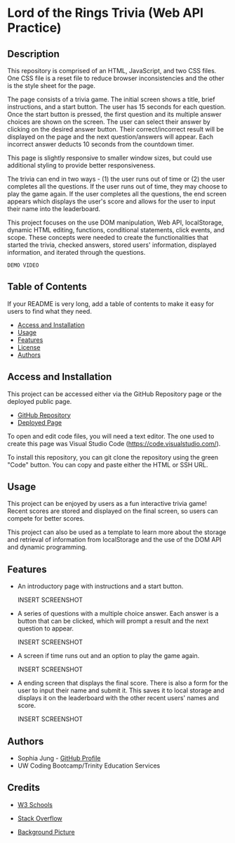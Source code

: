 # Lord of the Rings Trivia (Web API Practice)

## Description

This repository is comprised of an HTML, JavaScript, and two CSS files. One CSS file is a reset file to reduce browser inconsistencies and the other is the style sheet for the page. 

The page consists of a trivia game. The initial screen shows a title, brief instructions, and a start button. The user has 15 seconds for each question. Once the start button is pressed, the first question and its multiple answer choices are shown on the screen. The user can select their answer by clicking on the desired answer button. Their correct/incorrect result will be displayed on the page and the next question/answers will appear. Each incorrect answer deducts 10 seconds from the countdown timer.

This page is slightly responsive to smaller window sizes, but could use additional styling to provide better responsiveness.

The trivia can end in two ways - (1) the user runs out of time or (2) the user completes all the questions. If the user runs out of time, they may choose to play the game again. If the user completes all the questions, the end screen appears which displays the user's score and allows for the user to input their name into the leaderboard. 

This project focuses on the use DOM manipulation, Web API, localStorage, dynamic HTML editing, functions, conditional statements, click events, and scope. These concepts were needed to create the functionalities that started the trivia, checked answers, stored users' information, displayed information, and iterated through the questions. 

    DEMO VIDEO

## Table of Contents

If your README is very long, add a table of contents to make it easy for users to find what they need.

* [Access and Installation](#acces-and-installation)
* [Usage](#usage)
* [Features](#features)
* [License](#license)
* [Authors](#authors)

## Access and Installation 

This project can be accessed either via the GitHub Repository page or the deployed public page. 

- [GitHub Repository](https://github.com/sophia2798/API_quiz)
- [Deployed Page](https://sophia2798.github.io/API_quiz/)

To open and edit code files, you will need a text editor. The one used to create this page was Visual Studio Code (https://code.visualstudio.com/).

To install this repository, you can git clone the repository using the green "Code" button. You can copy and paste either the HTML or SSH URL.

## Usage

This project can be enjoyed by users as a fun interactive trivia game! Recent scores are stored and displayed on the final screen, so users can compete for better scores.

This project can also be used as a template to learn more about the storage and retrieval of information from localStorage and the use of the DOM API and dynamic programming. 

## Features

- An introductory page with instructions and a start button.

    INSERT SCREENSHOT

- A series of questions with a multiple choice answer. Each answer is a button that can be clicked, which will prompt a result and the next question to appear.

    INSERT SCREENSHOT

- A screen if time runs out and an option to play the game again.

    INSERT SCREENSHOT

- A ending screen that displays the final score. There is also a form for the user to input their name and submit it. This saves it to local storage and displays it on the leaderboard with the other recent users' names and score.

    INSERT SCREENSHOT

## Authors

- Sophia Jung - [GitHub Profile](https://github.com/sophia2798)
- UW Coding Bootcamp/Trinity Education Services

## Credits

- [W3 Schools](https://www.w3schools.com/default.asp) 

- [Stack Overflow](https://stackoverflow.com/)

- [Background Picture](https://wallpapercave.com/wp/WvuzuOr.jpg)